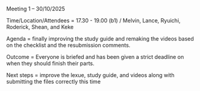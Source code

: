 Meeting 1 – 30/10/2025

Time/Location/Attendees 	= 17.30 - 19.00 (b1)   / Melvin, Lance, Ryuichi, Roderick, Shean, and Keke
	
Agenda 	= finally improving the study guide and remaking the videos based on the checklist and the resubmission comments.
	
Outcome 	= Everyone is briefed and has been given a strict deadline on when they should finish their parts.
	
Next 	steps = improve the lexue, study guide, and videos along with submitting the files correctly this time